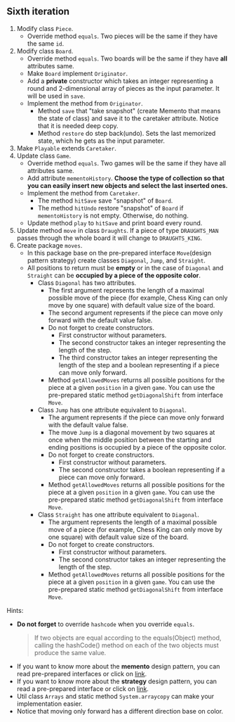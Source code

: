 ## Sixth iteration

1. Modify class `Piece`.
    -  Override method `equals`. Two pieces will be the same if they have the same `id`.
2. Modify class `Board`.
    - Override method `equals`. Two boards will be the same if they have **all** attributes same.
    - Make `Board` implement `Originator`.
    - Add a **private** constructor which takes an integer representing a round and 2-dimensional array of pieces
      as the input parameter. It will be used in `save`.
    - Implement the method from `Originator`.
        - Method `save` that "take snapshot" (create Memento that means the state of class)
          and save it to the caretaker attribute. Notice that it is needed deep copy.
        - Method `restore` do step back(undo). Sets the last memorized state, which he gets as the input parameter.
3. Make `Playable` extends `Caretaker`.
4. Update class `Game`.
    - Override method `equals`. Two games will be the same if they have all attributes same.
    - Add attribute `mementoHistory`. **Choose the type of collection so that you can easily insert new objects
      and select the last inserted ones.**
    - Implement the method from `Caretaker`.
        - The method `hitSave` save "snapshot" of `Board`.
        - The method `hitUndo` restore "snapshot" of `Board` if `mementoHistory` is not empty. Otherwise, do nothing.
    - Update method `play` to `hitSave` and print board every round.
5. Update method `move` in class `Draughts`. If a piece of type `DRAUGHTS_MAN` passes through the whole board
   it will change to `DRAUGHTS_KING`.
6. Create package `moves`.
    - In this package base on the pre-prepared interface `Move`(design pattern strategy) create classes `Diagonal`, `Jump`, and `Straight`.
    - All positions to return must be **empty** or in the case of `Diagonal` and `Straight`
      can be **occupied by a piece of the opposite color**.
        - Class `Diagonal` has two attributes.
            - The first argument represents the length of a maximal possible move of the piece
              (for  example, Chess King can only move by one square) with default value size of the board.
            - The second argument represents if the piece can move only forward with the default value false.
            - Do not forget to create constructors.
                - First constructor without parameters.
                - The second constructor takes an integer representing the length of the step.
                - The third constructor takes an integer representing the length of the step and
                  a boolean representing if a piece can move only forward.
            - Method `getAllowedMoves` returns all possible positions for the piece at a given `position` in a given `game`.
              You can use the pre-prepared static method `getDiagonalShift` from interface `Move`.
        - Class `Jump` has one attribute equivalent to `Diagonal`.
            - The argument represents if the piece can move only forward with the default value false.
            - The move `Jump` is a diagonal movement by two squares at once
              when the middle position between the starting and ending positions is occupied by a piece of the opposite color.
            - Do not forget to create constructors.
                - First constructor without parameters.
                - The second constructor takes a boolean representing if a piece can move only forward.
            - Method `getAllowedMoves` returns all possible positions for the piece at a given `position` in a given `game`.
              You can use the pre-prepared static method `getDiagonalShift` from interface `Move`.
        - Class `Straight` has one attribute equivalent to `Diagonal`.
            - The argument represents the length of a maximal possible move of a piece
              (for  example, Chess King can only move by one square) with default value size of the board.
            - Do not forget to create constructors.
                - First constructor without parameters.
                - The second constructor takes an integer representing the length of the step.
            - Method `getAllowedMoves` returns all possible positions for the piece at a given `position` in a given `game`.
              You can use the pre-prepared static method `getDiagonalShift` from interface `Move`.

Hints:
- **Do not forget** to override `hashcode` when you override `equals`.
  > If two objects are equal according to the equals(Object) method,
  > calling the hashCode() method on each of the two objects must produce the same value.
- If you want to know more about the **memento** design pattern, you can read pre-prepared interfaces
  or click on [link](https://refactoring.guru/design-patterns/memento).
- If you want to know more about the **strategy** design pattern, you can read a pre-prepared interface 
  or click on [link](https://refactoring.guru/design-patterns/strategy).
- Util class `Arrays` and static method `System.arraycopy` can make your implementation easier.
- Notice that moving only forward has a different direction base on color.
